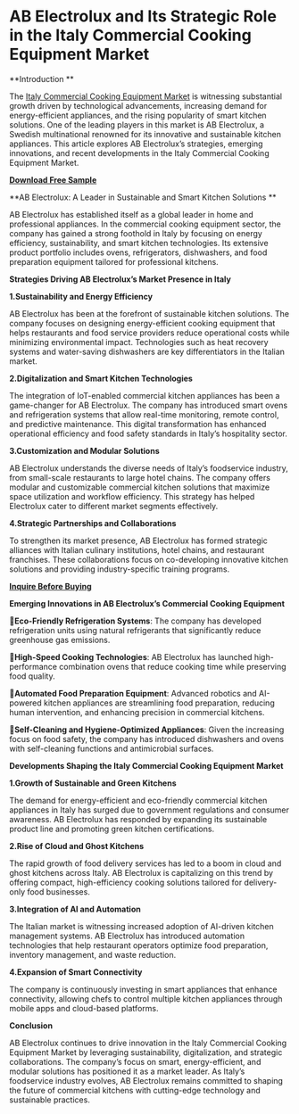 # AB Electrolux and Its Strategic Role in the Italy Commercial Cooking Equipment Market

**Introduction **

The [Italy Commercial Cooking Equipment Market](https://www.nextmsc.com/report/italy-commercial-cooking-equipment-market-rc2942) is witnessing substantial growth driven by technological advancements, increasing demand for energy-efficient appliances, and the rising popularity of smart kitchen solutions. One of the leading players in this market is AB Electrolux, a Swedish multinational renowned for its innovative and sustainable kitchen appliances. This article explores AB Electrolux’s strategies, emerging innovations, and recent developments in the Italy Commercial Cooking Equipment Market.

[**Download Free Sample**](https://www.nextmsc.com/italy-commercial-cooking-equipment-market-rc2942/request-sample)

**AB Electrolux: A Leader in Sustainable and Smart Kitchen Solutions **

AB Electrolux has established itself as a global leader in home and professional appliances. In the commercial cooking equipment sector, the company has gained a strong foothold in Italy by focusing on energy efficiency, sustainability, and smart kitchen technologies. Its extensive product portfolio includes ovens, refrigerators, dishwashers, and food preparation equipment tailored for professional kitchens.

**Strategies Driving AB Electrolux’s Market Presence in Italy**

**1.Sustainability and Energy Efficiency**

AB Electrolux has been at the forefront of sustainable kitchen solutions. The company focuses on designing energy-efficient cooking equipment that helps restaurants and food service providers reduce operational costs while minimizing environmental impact. Technologies such as heat recovery systems and water-saving dishwashers are key differentiators in the Italian market.

**2.Digitalization and Smart Kitchen Technologies**

The integration of IoT-enabled commercial kitchen appliances has been a game-changer for AB Electrolux. The company has introduced smart ovens and refrigeration systems that allow real-time monitoring, remote control, and predictive maintenance. This digital transformation has enhanced operational efficiency and food safety standards in Italy’s hospitality sector.

**3.Customization and Modular Solutions**

AB Electrolux understands the diverse needs of Italy’s foodservice industry, from small-scale restaurants to large hotel chains. The company offers modular and customizable commercial kitchen solutions that maximize space utilization and workflow efficiency. This strategy has helped Electrolux cater to different market segments effectively.

**4.Strategic Partnerships and Collaborations**

To strengthen its market presence, AB Electrolux has formed strategic alliances with Italian culinary institutions, hotel chains, and restaurant franchises. These collaborations focus on co-developing innovative kitchen solutions and providing industry-specific training programs.

[**Inquire Before Buying**](https://www.nextmsc.com/italy-commercial-cooking-equipment-market-rc2942/inquire-before-buying)

**Emerging Innovations in AB Electrolux’s Commercial Cooking Equipment**

**Eco-Friendly Refrigeration Systems**: The company has developed refrigeration units using natural refrigerants that significantly reduce greenhouse gas emissions.

**High-Speed Cooking Technologies**: AB Electrolux has launched high-performance combination ovens that reduce cooking time while preserving food quality.

**Automated Food Preparation Equipment**: Advanced robotics and AI-powered kitchen appliances are streamlining food preparation, reducing human intervention, and enhancing precision in commercial kitchens.

**Self-Cleaning and Hygiene-Optimized Appliances**: Given the increasing focus on food safety, the company has introduced dishwashers and ovens with self-cleaning functions and antimicrobial surfaces.

**Developments Shaping the Italy Commercial Cooking Equipment Market**

**1.Growth of Sustainable and Green Kitchens**

The demand for energy-efficient and eco-friendly commercial kitchen appliances in Italy has surged due to government regulations and consumer awareness. AB Electrolux has responded by expanding its sustainable product line and promoting green kitchen certifications.

**2.Rise of Cloud and Ghost Kitchens**

The rapid growth of food delivery services has led to a boom in cloud and ghost kitchens across Italy. AB Electrolux is capitalizing on this trend by offering compact, high-efficiency cooking solutions tailored for delivery-only food businesses.

**3.Integration of AI and Automation**

The Italian market is witnessing increased adoption of AI-driven kitchen management systems. AB Electrolux has introduced automation technologies that help restaurant operators optimize food preparation, inventory management, and waste reduction.

**4.Expansion of Smart Connectivity**

The company is continuously investing in smart appliances that enhance connectivity, allowing chefs to control multiple kitchen appliances through mobile apps and cloud-based platforms.

**Conclusion** 

AB Electrolux continues to drive innovation in the Italy Commercial Cooking Equipment Market by leveraging sustainability, digitalization, and strategic collaborations. The company’s focus on smart, energy-efficient, and modular solutions has positioned it as a market leader. As Italy’s foodservice industry evolves, AB Electrolux remains committed to shaping the future of commercial kitchens with cutting-edge technology and sustainable practices.
